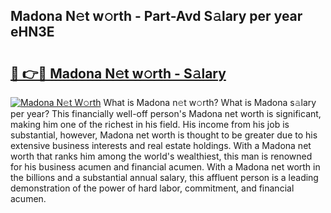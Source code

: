## Madona N𝚎t w𝚘rth - Part-Avd S𝚊lary per year eHN3E

# <h2><a href="http://gc4b9ki.nevu.top/?p=Madona">🔗 👉🔴 Madona N𝚎t w𝚘rth - S𝚊lary</a></h2>

[![Madona N𝚎t W𝚘rth](https://i.imgur.com/Oavwk0R.jpeg)](http://gc4b9ki.nevu.top/?p=Madona)
What is Madona n𝚎t w𝚘rth? What is Madona s𝚊lary per year?
This financially well-off person's Madona net worth is significant, making him one of the richest in his field. His income from his job is substantial, however, Madona net worth is thought to be greater due to his extensive business interests and real estate holdings. With a Madona net worth that ranks him among the world's wealthiest, this man is renowned for his business acumen and financial acumen. With a Madona net worth in the billions and a substantial annual salary, this affluent person is a leading demonstration of the power of hard labor, commitment, and financial acumen.
